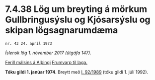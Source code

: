 # 7.4.38 Lög um breyting á mörkum Gullbringusýslu og Kjósarsýslu og skipan lögsagnarumdæma

`nr. 43 24. apríl 1973`

_Íslensk lög 1. nóvember 2017 (útgáfa 147)._

[Ferill málsins á Alþingi](https://www.althingi.is/thingstorf/thingmalalistar-eftir-thingum/ferill/?ltg=93&mnr=218)
[Frumvarp til laga.](https://www.althingi.is/altext/93/s/pdf/0467.pdf)

**Tóku gildi 1. janúar 1974.**
Breytt með
[l. 92/1989](https://althingi.is/altext/stjt/1989.092.html) (tóku gildi 1. júlí 1992).


